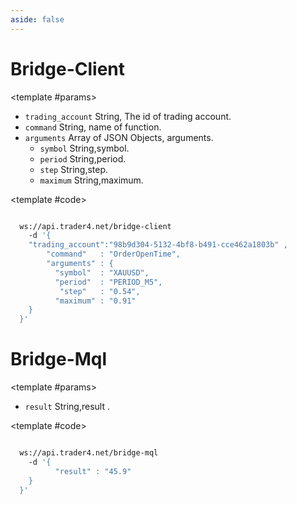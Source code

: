 ```yaml
---
aside: false
---
```


<!--@include: /partials/libraries.md-->

<CodeBox lang="Restful" method="webSocket" endpoint="/bridge-client">

# Bridge-Client

<template #params>

- `trading_account` <span>String</span>, The id of trading account.
- `command` <span>String</span>, name of function.
- `arguments` <span>Array of JSON Objects</span>, arguments.
  - `symbol` <span>String</span>,symbol.
  - `period` <span>String</span>,period.
  - `step` <span>String</span>,step.
  - `maximum` <span>String</span>,maximum.

</template>
<!--@include: /partials/authorization.md-->

<template #code>

```bash

  ws://api.trader4.net/bridge-client
    -d '{
    "trading_account":"98b9d304-5132-4bf8-b491-cce462a1803b" ,
        "command"   : "OrderOpenTime",
        "arguments" : {
          "symbol"  : "XAUUSD",
          "period"  : "PERIOD_M5",
           "step"   : "0.54",
          "maximum" : "0.91"
    }
  }'
```

</template>

</CodeBox>


<CodeBox lang="Restful" method="webSocket" endpoint="/bridge-mql">

# Bridge-Mql

<template #params>

- `result` <span>String</span>,result .

</template>
<!--@include: /partials/authorization.md-->

<template #code>

```bash

  ws://api.trader4.net/bridge-mql
    -d '{
          "result" : "45.9"
    }
  }'
```

</template>

</CodeBox>


